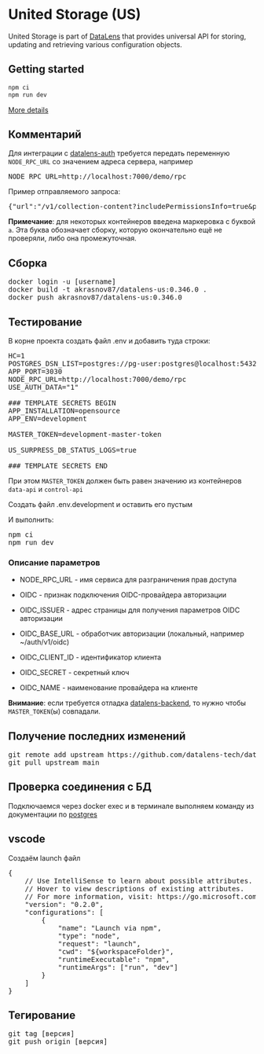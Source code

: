 # United Storage (US)

United Storage is part of [DataLens](https://datalens.tech) that provides universal API for storing, updating and retrieving various configuration objects.

## Getting started

```sh
npm ci
npm run dev
```

[More details](https://github.com/datalens-tech/datalens)

## Комментарий
Для интеграции с [datalens-auth](https://github.com/akrasnov87/datalens-auth) требуется передать переменную `NODE_RPC_URL` со значением адреса сервера, например
<pre>
NODE_RPC_URL=http://localhost:7000/demo/rpc
</pre>

Пример отправляемого запроса:
<pre>
{"url":"/v1/collection-content?includePermissionsInfo=true&pageSize=50&orderField=createdAt&orderDirection=desc&onlyMy=false&mode=all","method":"GET","rawHeaders":["Accept","application/json, */*","x-request-id","dl.95099.8f2fd60e","host","host.docker.internal:8030","accept-encoding","gzip, deflate","accept-language","en","x-gateway-version","1.5.1","x-forwarded-for","172.22.0.1","x-rpc-authorization","bW9iaWxlOjEyMzQ1","user-agent","Mozilla/5.0 (Windows NT 10.0; Win64; x64) AppleWebKit/537.36 (KHTML, like Gecko) Chrome/120.0.0.0 YaBrowser/24.1.0.0 Safari/537.36","origin","http://localhost:8080","referer","http://localhost:8080/collections?x-rpc-authorization=bW9iaWxlOjEyMzQ1","Connection","close"]}
</pre>

__Примечание__: для некоторых контейнеров введена маркеровка с буквой `a`. Эта буква обозначает сборку, которую окончательно ещё не проверяли, либо она промежуточная.

## Сборка
<pre>
docker login -u [username]
docker build -t akrasnov87/datalens-us:0.346.0 .
docker push akrasnov87/datalens-us:0.346.0
</pre>

## Тестирование

В корне проекта создать файл .env и добавить туда строки:
<pre>
HC=1
POSTGRES_DSN_LIST=postgres://pg-user:postgres@localhost:5432/pg-us-db
APP_PORT=3030
NODE_RPC_URL=http://localhost:7000/demo/rpc
USE_AUTH_DATA="1"

### TEMPLATE SECRETS BEGIN
APP_INSTALLATION=opensource
APP_ENV=development

MASTER_TOKEN=development-master-token

US_SURPRESS_DB_STATUS_LOGS=true

### TEMPLATE SECRETS END
</pre>

При этом `MASTER_TOKEN` должен быть равен значению из контейнеров `data-api` и `control-api`

Создать файл .env.development и оставить его пустым

И выполнить: 
<pre>
npm ci
npm run dev
</pre>

### Описание параметров
* NODE_RPC_URL - имя сервиса для разграничения прав доступа

* OIDC - признак подключения OIDC-провайдера авторизации
* OIDC_ISSUER - адрес страницы для получения параметров OIDC авторизации
* OIDC_BASE_URL - обработчик авторизации (локальный, например ~/auth/v1/oidc)
* OIDC_CLIENT_ID - идентификатор клиента
* OIDC_SECRET - секретный ключ
* OIDC_NAME - наименование провайдера на клиенте

__Внимание__: если требуется отладка [datalens-backend](https://github.com/akrasnov87/datalens-backend), то нужно чтобы `MASTER_TOKEN`(ы) совпадали. 

## Получение последних изменений

<pre>
git remote add upstream https://github.com/datalens-tech/datalens-us.git
git pull upstream main
</pre>

## Проверка соединения с БД

Подключаемся через docker exec и в терминале выполняем команду из документации по [postgres](https://postgrespro.ru/docs/postgresql/9.6/app-pg-isready)

## vscode

Создаём launch файл
<pre>
{
    // Use IntelliSense to learn about possible attributes.
    // Hover to view descriptions of existing attributes.
    // For more information, visit: https://go.microsoft.com/fwlink/?linkid=830387
    "version": "0.2.0",
    "configurations": [
        {
            "name": "Launch via npm",
            "type": "node",
            "request": "launch",
            "cwd": "${workspaceFolder}",
            "runtimeExecutable": "npm",
            "runtimeArgs": ["run", "dev"]
        }
    ]
}
</pre>

## Тегирование

<pre>
git tag [версия]
git push origin [версия]
</pre>